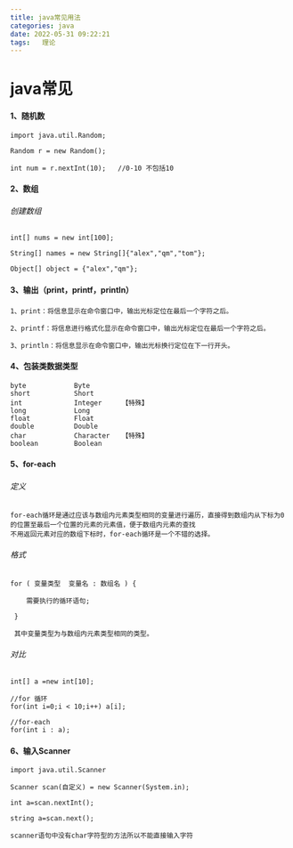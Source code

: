 ```yaml
---
title: java常见用法
categories: java
date: 2022-05-31 09:22:21
tags:	理论
---
```


# java常见

#### 1、随机数

```
import java.util.Random;

Random r = new Random();

int num = r.nextInt(10);   //0-10 不包括10
```

<!--more-->

#### 2、数组

###### 创建数组

```
int[] nums = new int[100];

String[] names = new String[]{"alex","qm","tom"};

Object[] object = {"alex","qm"};
```

#### 3、输出（print，printf，println）

```
1、print：将信息显示在命令窗口中，输出光标定位在最后一个字符之后。

2、printf：将信息进行格式化显示在命令窗口中，输出光标定位在最后一个字符之后。

3、println：将信息显示在命令窗口中，输出光标换行定位在下一行开头。
```

#### 4、包装类数据类型

```
byte            Byte
short           Short
int             Integer     【特殊】
long            Long
float           Float
double          Double
char            Character   【特殊】
boolean         Boolean
```

#### 5、for-each

###### 定义

```
for-each循环是通过应该与数组内元素类型相同的变量进行遍历，直接得到数组内从下标为0的位置至最后一个位置的元素的元素值，便于数组内元素的查找
不用返回元素对应的数组下标时，for-each循环是一个不错的选择。
```

###### 格式

```
for ( 变量类型  变量名 : 数组名 ) {

    需要执行的循环语句;

 }
 
 其中变量类型为与数组内元素类型相同的类型。
```

###### 对比

```
int[] a =new int[10];

//for 循环
for(int i=0;i < 10;i++) a[i];

//for-each
for(int i : a);
```

#### 6、输入Scanner

```
import java.util.Scanner

Scanner scan(自定义) = new Scanner(System.in); 

int a=scan.nextInt();

string a=scan.next();

scanner语句中没有char字符型的方法所以不能直接输入字符
```


